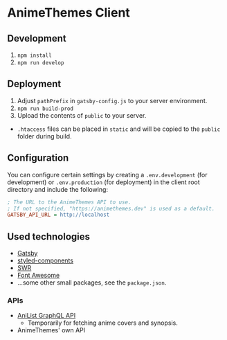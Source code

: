 # AnimeThemes Client

## Development

1. `npm install`
2. `npm run develop`

## Deployment

1. Adjust `pathPrefix` in `gatsby-config.js` to your server environment.
2. `npm run build-prod`
3. Upload the contents of `public` to your server.

- `.htaccess` files can be placed in `static` and will be copied to the `public` folder during build.

## Configuration

You can configure certain settings by creating a `.env.development` (for development) or `.env.production` (for deployment)
in the client root directory and include the following:

```ini
; The URL to the AnimeThemes API to use.
; If not specified, "https://animethemes.dev" is used as a default.
GATSBY_API_URL = http://localhost
```

## Used technologies

- [Gatsby](https://www.gatsbyjs.com/)
- [styled-components](https://styled-components.com/)
- [SWR](https://swr.vercel.app/)
- [Font Awesome](https://fontawesome.com/)
- ...some other small packages, see the `package.json`.

### APIs

- [AniList GraphQL API](https://anilist.gitbook.io/anilist-apiv2-docs/)
  - Temporarily for fetching anime covers and synopsis.
- AnimeThemes' own API
